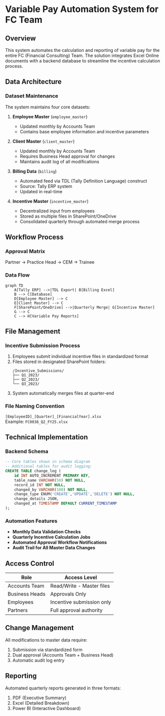 # Variable Pay Automation System for FC Team

## Overview
This system automates the calculation and reporting of variable pay for the entire FC (Financial Consulting) Team. The solution integrates Excel Online documents with a backend database to streamline the incentive calculation process.

## Data Architecture

### Dataset Maintenance
The system maintains four core datasets:

1. **Employee Master** (`employee_master`)
   - Updated monthly by Accounts Team
   - Contains base employee information and incentive parameters

2. **Client Master** (`client_master`)
   - Updated monthly by Accounts Team
   - Requires Business Head approval for changes
   - Maintains audit log of all modifications

3. **Billing Data** (`billing`)
   - Automated feed via TDL (Tally Definition Language) construct
   - Source: Tally ERP system
   - Updated in real-time

4. **Incentive Master** (`incentive_master`)
   - Decentralized input from employees
   - Stored as multiple files in SharePoint/OneDrive
   - Consolidated quarterly through automated merge process

## Workflow Process

### Approval Matrix
Partner → Practice Head → CEM → Trainee


### Data Flow
```mermaid
graph TD
    A[Tally ERP] -->|TDL Export| B[Billing Excel]
    B --> C[Database]
    D[Employee Master] --> C
    E[Client Master] --> C
    F[SharePoint/OneDrive] -->|Quarterly Merge| G[Incentive Master]
    G --> C
    C --> H[Variable Pay Reports]
```

## File Management

### Incentive Submission Process
1. Employees submit individual incentive files in standardized format
2. Files stored in designated SharePoint folders:
   ```
   /Incentive_Submissions/
   ├── Q1_2023/
   ├── Q2_2023/
   └── Q3_2023/
   ```
3. System automatically merges files at quarter-end

### File Naming Convention
`[EmployeeID]_[Quarter]_[FinancialYear].xlsx`  
Example: `FC0038_Q2_FY25.xlsx`

## Technical Implementation

### Backend Schema
```sql
-- Core tables shown in schema diagram
-- Additional tables for audit logging:
CREATE TABLE change_log (
    id INT AUTO_INCREMENT PRIMARY KEY,
    table_name VARCHAR(50) NOT NULL,
    record_id INT NOT NULL,
    changed_by VARCHAR(100) NOT NULL,
    change_type ENUM('CREATE','UPDATE','DELETE') NOT NULL,
    change_details JSON,
    changed_at TIMESTAMP DEFAULT CURRENT_TIMESTAMP
);
```

### Automation Features
- **Monthly Data Validation Checks**
- **Quarterly Incentive Calculation Jobs**
- **Automated Approval Workflow Notifications**
- **Audit Trail for All Master Data Changes**

## Access Control

| Role | Access Level |
|------|--------------|
| Accounts Team | Read/Write - Master files |
| Business Heads | Approvals Only |
| Employees | Incentive submission only |
| Partners | Full approval authority |

## Change Management
All modifications to master data require:
1. Submission via standardized form
2. Dual approval (Accounts Team + Business Head)
3. Automatic audit log entry

## Reporting
Automated quarterly reports generated in three formats:
1. PDF (Executive Summary)
2. Excel (Detailed Breakdown)
3. Power BI (Interactive Dashboard)
```
